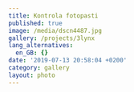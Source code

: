 ```yaml
---
title: Kontrola fotopasti
published: true
image: /media/dscn4487.jpg
gallery: /projects/3lynx
lang_alternatives:
  en_GB: {}
date: '2019-07-13 20:58:04 +0200'
category: gallery
layout: photo
---
```


